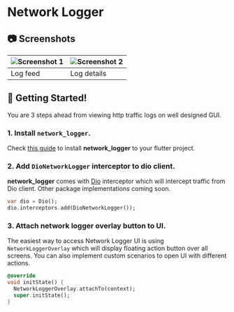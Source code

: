 # Network Logger

## 📷 Screenshots

|![Screenshot 1](https://raw.githubusercontent.com/TheMisir/flutter-network-logger/master/screenshots/1.jpg)|![Screenshot 2](https://raw.githubusercontent.com/TheMisir/flutter-network-logger/master/screenshots/2.jpg)|
|-|-|
|Log feed|Log details|

## 🚀 Getting Started!

You are 3 steps ahead from viewing http traffic logs on well designed GUI.

### 1. Install `network_logger`.
Check [this guide](https://pub.dev/packages/network_logger/install) to install **network_logger** to your flutter project.

### 2. Add `DioNetworkLogger` interceptor to dio client.

**network_logger** comes with [Dio](https://pub.dev/packages/dio) interceptor which will intercept traffic from Dio client. Other package implementations coming soon.

```dart
var dio = Dio();
dio.interceptors.add(DioNetworkLogger());
```

### 3. Attach network logger overlay button to UI.

The easiest way to access Network Logger UI is using `NetworkLoggerOverlay` which will display floating action button over all screens. You can also implement custom scenarios to open UI with different actions.

```dart
@override
void initState() {
  NetworkLoggerOverlay.attachTo(context);
  super.initState();
}
```